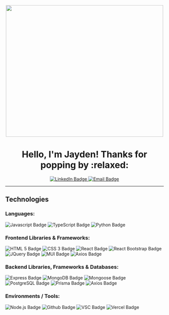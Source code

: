 <div id="header" align="center">
   <img src="https://media.giphy.com/media/qgQUggAC3Pfv687qPC/giphy.gif" width="500" height="420"/>
   <h1>Hello, I'm Jayden! Thanks for popping by :relaxed:</h1>
</div>
<div id="badges" align="center">
  <a href="https://www.linkedin.com/in/jaydenkeh/">
  <img src="https://img.shields.io/badge/LinkedIn-blue?style=for-the-badge&logo=linkedin&logoColor=white" alt="LinkedIn Badge"/>
    </a>
  <a href="mailto:zhaoxikeh@hotmail.com">
  <img src="https://img.shields.io/badge/Email Me-yellow?style=for-the-badge&logo=gmail&logoColor=white" alt="Email Badge"/>
    </a>
</div>

<!--
**jaydenkeh/jaydenkeh** is a ✨ _special_ ✨ repository because its `README.md` (this file) appears on your GitHub profile.
-->

---

## Technologies
### Languages:
<img src="https://img.shields.io/badge/Javascript-important?style=for-the-badge&logo=javascript&logoColor=white" alt="Javascript Badge"/> <img src="https://img.shields.io/badge/Typescript-blue?style=for-the-badge&logo=typescript&logoColor=white" alt="TypeScript Badge"/> <img src="https://img.shields.io/badge/Python-lightblue?style=for-the-badge&logo=python&logoColor=white" alt="Python Badge"/>

### Frontend Libraries & Frameworks:
<img src="https://img.shields.io/badge/HTML-orange?style=for-the-badge&logo=html5&logoColor=white" alt="HTML 5 Badge"/> <img src="https://img.shields.io/badge/CSS-yellow?style=for-the-badge&logo=css3&logoColor=white" alt="CSS 3 Badge"/> <img src="https://img.shields.io/badge/React-informational?style=for-the-badge&logo=react&logoColor=white" alt="React Badge"/> <img src="https://img.shields.io/badge/React%20Bootstrap-critical?style=for-the-badge&logo=react-bootstrap&logoColor=white" alt="React Bootstrap Badge"/> <img src="https://img.shields.io/badge/JQuery-yellow?style=for-the-badge&logo=jquery&logoColor=white" alt="JQuery Badge"/> <img src="https://img.shields.io/badge/Material UI-success?style=for-the-badge&logo=mui&logoColor=white" alt="MUI Badge"/> <img src="https://img.shields.io/badge/Axios-ff69b4?style=for-the-badge&logo=axios&logoColor=white" alt="Axios Badge"/> 

### Backend Libraries, Frameworks & Databases:
<img src="https://img.shields.io/badge/Express-lightblue?style=for-the-badge&logo=express&logoColor=white" alt="Express Badge"/> <img src="https://img.shields.io/badge/MONGODB-ff69b4?style=for-the-badge&logo=mongodb&logoColor=white" alt="MongoDB Badge"/> <img src="https://img.shields.io/badge/Mongoose-success?style=for-the-badge&logo=mongodb&logoColor=white" alt="Mongoose Badge"/> <img src="https://img.shields.io/badge/PostgreSQL-informational?style=for-the-badge&logo=postgresql&logoColor=white" alt="PostgreSQL Badge"/> <img src="https://img.shields.io/badge/Prisma-orange?style=for-the-badge&logo=prisma&logoColor=white" alt="Prisma Badge"/> <img src="https://img.shields.io/badge/Axios-ff69b4?style=for-the-badge&logo=axios&logoColor=white" alt="Axios Badge"/>

### Environments / Tools:
<img src="https://img.shields.io/badge/Node.JS-yellow?style=for-the-badge&logo=nodejs&logoColor=white" alt="Node.js Badge"/> <img src="https://img.shields.io/badge/GitHub-blueviolet?style=for-the-badge&logo=github&logoColor=white" alt="Github Badge"/> <img src="https://img.shields.io/badge/Visual%20Studio%20Code-darkgreen?style=for-the-badge&logo=visualstudiocode&logoColor=white" alt="VSC Badge"/> <img src="https://img.shields.io/badge/Vercel-informational?style=for-the-badge&logo=vercel&logoColor=white" alt="Vercel Badge"/>
